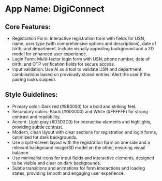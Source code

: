 # **App Name**: DigiConnect

## Core Features:

- Registration Form: Interactive registration form with fields for USN, name, user type (with comprehensive options and descriptions), date of birth, and department. Include visually appealing background and a 3D model for enhanced user experience.
- Login Form: Multi-factor login form with USN, phone number, date of birth, and OTP verification fields for secure access.
- Input validation: Use AI as a tool to validate USN and department combinations based on previously stored entries. Alert the user if the pairing looks suspect.

## Style Guidelines:

- Primary color: Dark red (#8B0000) for a bold and striking feel.
- Secondary colors: Black (#000000) and White (#FFFFFF) for strong contrast and readability.
- Accent: Light gray (#D3D3D3) for interactive elements and highlights, providing subtle contrast.
- Modern, clean layout with clear sections for registration and login forms, optimized for dark backgrounds.
- Use a split-screen layout with the registration form on one side and a relevant background image/3D model on the other, ensuring visual balance.
- Use minimalist icons for input fields and interactive elements, designed to be visible and clear on dark backgrounds.
- Subtle transitions and animations for form interactions and loading states, providing smooth and engaging user experience.